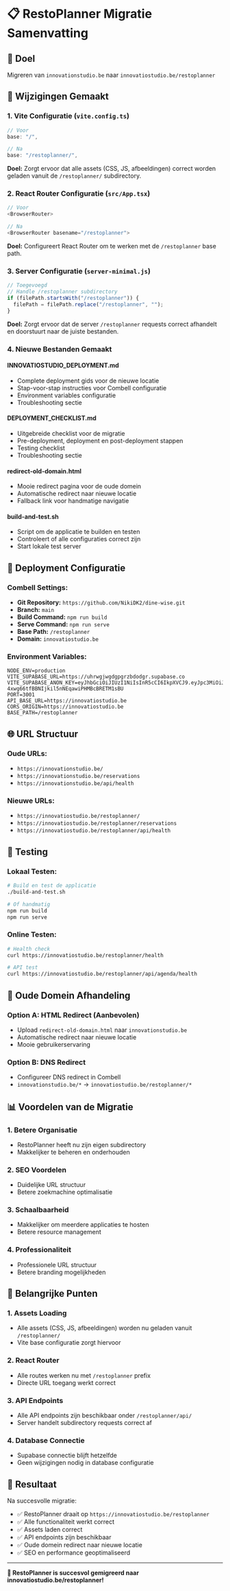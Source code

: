 # 📋 RestoPlanner Migratie Samenvatting

## 🎯 Doel

Migreren van `innovationstudio.be` naar `innovatiostudio.be/restoplanner`

## 📝 Wijzigingen Gemaakt

### 1. **Vite Configuratie** (`vite.config.ts`)

```typescript
// Voor
base: "/",

// Na
base: "/restoplanner/",
```

**Doel:** Zorgt ervoor dat alle assets (CSS, JS, afbeeldingen) correct worden geladen vanuit de `/restoplanner/` subdirectory.

### 2. **React Router Configuratie** (`src/App.tsx`)

```typescript
// Voor
<BrowserRouter>

// Na
<BrowserRouter basename="/restoplanner">
```

**Doel:** Configureert React Router om te werken met de `/restoplanner` base path.

### 3. **Server Configuratie** (`server-minimal.js`)

```javascript
// Toegevoegd
// Handle /restoplanner subdirectory
if (filePath.startsWith("/restoplanner")) {
  filePath = filePath.replace("/restoplanner", "");
}
```

**Doel:** Zorgt ervoor dat de server `/restoplanner` requests correct afhandelt en doorstuurt naar de juiste bestanden.

### 4. **Nieuwe Bestanden Gemaakt**

#### **INNOVATIOSTUDIO_DEPLOYMENT.md**

- Complete deployment gids voor de nieuwe locatie
- Stap-voor-stap instructies voor Combell configuratie
- Environment variables configuratie
- Troubleshooting sectie

#### **DEPLOYMENT_CHECKLIST.md**

- Uitgebreide checklist voor de migratie
- Pre-deployment, deployment en post-deployment stappen
- Testing checklist
- Troubleshooting sectie

#### **redirect-old-domain.html**

- Mooie redirect pagina voor de oude domein
- Automatische redirect naar nieuwe locatie
- Fallback link voor handmatige navigatie

#### **build-and-test.sh**

- Script om de applicatie te builden en testen
- Controleert of alle configuraties correct zijn
- Start lokale test server

## 🔧 Deployment Configuratie

### **Combell Settings:**

- **Git Repository:** `https://github.com/NikiDK2/dine-wise.git`
- **Branch:** `main`
- **Build Command:** `npm run build`
- **Serve Command:** `npm run serve`
- **Base Path:** `/restoplanner`
- **Domain:** `innovatiostudio.be`

### **Environment Variables:**

```env
NODE_ENV=production
VITE_SUPABASE_URL=https://uhrwgjwgdgpgrzbdodgr.supabase.co
VITE_SUPABASE_ANON_KEY=eyJhbGciOiJIUzI1NiIsInR5cCI6IkpXVCJ9.eyJpc3MiOiJzdXBhYmFzZSIsInJlZiI6InVocndnandnZGdwZ3J6YmRvZGdyIiwicm9sZSI6ImFub24iLCJpYXQiOjE3NTM2MDk1MDgsImV4cCI6MjA2OTE4NTUwOH0.GrgI-4xwg66tfBBNIjkil5nNEqawiPHMBcBRETM1sBU
PORT=3001
API_BASE_URL=https://innovatiostudio.be
CORS_ORIGIN=https://innovatiostudio.be
BASE_PATH=/restoplanner
```

## 🌐 URL Structuur

### **Oude URLs:**

- `https://innovationstudio.be/`
- `https://innovationstudio.be/reservations`
- `https://innovationstudio.be/api/health`

### **Nieuwe URLs:**

- `https://innovatiostudio.be/restoplanner/`
- `https://innovatiostudio.be/restoplanner/reservations`
- `https://innovatiostudio.be/restoplanner/api/health`

## 🧪 Testing

### **Lokaal Testen:**

```bash
# Build en test de applicatie
./build-and-test.sh

# Of handmatig
npm run build
npm run serve
```

### **Online Testen:**

```bash
# Health check
curl https://innovatiostudio.be/restoplanner/health

# API test
curl https://innovatiostudio.be/restoplanner/api/agenda/health
```

## 🔄 Oude Domein Afhandeling

### **Option A: HTML Redirect (Aanbevolen)**

- Upload `redirect-old-domain.html` naar `innovationstudio.be`
- Automatische redirect naar nieuwe locatie
- Mooie gebruikerservaring

### **Option B: DNS Redirect**

- Configureer DNS redirect in Combell
- `innovationstudio.be/*` → `innovatiostudio.be/restoplanner/*`

## 📊 Voordelen van de Migratie

### **1. Betere Organisatie**

- RestoPlanner heeft nu zijn eigen subdirectory
- Makkelijker te beheren en onderhouden

### **2. SEO Voordelen**

- Duidelijke URL structuur
- Betere zoekmachine optimalisatie

### **3. Schaalbaarheid**

- Makkelijker om meerdere applicaties te hosten
- Betere resource management

### **4. Professionaliteit**

- Professionele URL structuur
- Betere branding mogelijkheden

## 🚨 Belangrijke Punten

### **1. Assets Loading**

- Alle assets (CSS, JS, afbeeldingen) worden nu geladen vanuit `/restoplanner/`
- Vite base configuratie zorgt hiervoor

### **2. React Router**

- Alle routes werken nu met `/restoplanner` prefix
- Directe URL toegang werkt correct

### **3. API Endpoints**

- Alle API endpoints zijn beschikbaar onder `/restoplanner/api/`
- Server handelt subdirectory requests correct af

### **4. Database Connectie**

- Supabase connectie blijft hetzelfde
- Geen wijzigingen nodig in database configuratie

## 🎉 Resultaat

Na succesvolle migratie:

- ✅ RestoPlanner draait op `https://innovatiostudio.be/restoplanner`
- ✅ Alle functionaliteit werkt correct
- ✅ Assets laden correct
- ✅ API endpoints zijn beschikbaar
- ✅ Oude domein redirect naar nieuwe locatie
- ✅ SEO en performance geoptimaliseerd

---

**🚀 RestoPlanner is succesvol gemigreerd naar innovatiostudio.be/restoplanner!**
